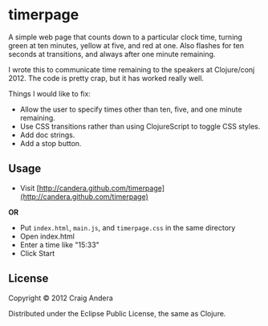 # timerpage

A simple web page that counts down to a particular clock time, turning
green at ten minutes, yellow at five, and red at one. Also flashes for
ten seconds at transitions, and always after one minute remaining.

I wrote this to communicate time remaining to the speakers at
Clojure/conj 2012. The code is pretty crap, but it has worked really
well.

Things I would like to fix:

* Allow the user to specify times other than ten, five, and one minute
  remaining.
* Use CSS transitions rather than using ClojureScript to toggle CSS
  styles.
* Add doc strings.
* Add a stop button.

## Usage

* Visit [http://candera.github.com/timerpage](http://candera.github.com/timerpage)

**OR**

* Put `index.html`, `main.js`, and `timerpage.css` in the same directory
* Open index.html
* Enter a time like "15:33"
* Click Start

## License

Copyright © 2012 Craig Andera

Distributed under the Eclipse Public License, the same as Clojure.
